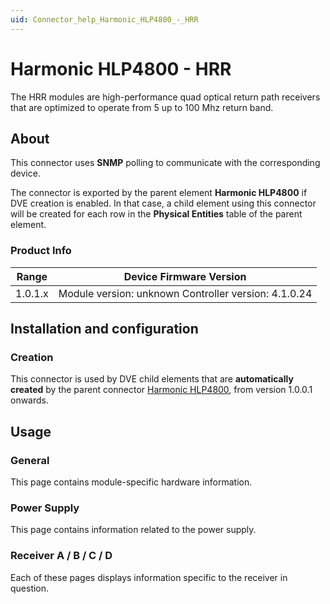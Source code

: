 ```yaml
---
uid: Connector_help_Harmonic_HLP4800_-_HRR
---
```


# Harmonic HLP4800 - HRR

The HRR modules are high-performance quad optical return path receivers that are optimized to operate from 5 up to 100 Mhz return band.

## About

This connector uses **SNMP** polling to communicate with the corresponding device.

The connector is exported by the parent element **Harmonic HLP4800** if DVE creation is enabled. In that case, a child element using this connector will be created for each row in the **Physical Entities** table of the parent element.

### Product Info

| **Range** | **Device Firmware Version**                          |
|------------------|------------------------------------------------------|
| 1.0.1.x          | Module version: unknown Controller version: 4.1.0.24 |

## Installation and configuration

### Creation

This connector is used by DVE child elements that are **automatically created** by the parent connector [Harmonic HLP4800](xref:Connector_help_Harmonic_HLP4800), from version 1.0.0.1 onwards.

## Usage

### General

This page contains module-specific hardware information.

### Power Supply

This page contains information related to the power supply.

### Receiver A / B / C / D

Each of these pages displays information specific to the receiver in question.
